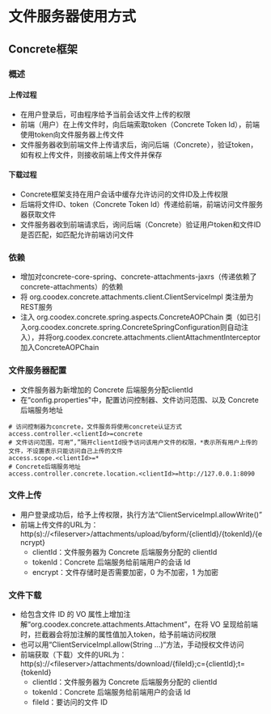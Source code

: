 # 文件服务器使用方式

## Concrete框架

### 概述

#### 上传过程

- 在用户登录后，可由程序给予当前会话文件上传的权限
- 前端（用户）在上传文件时，向后端索取token（Concrete Token Id），前端使用token向文件服务器上传文件
- 文件服务器收到前端文件上传请求后，询问后端（Concrete），验证token，如有权上传文件，则接收前端上传文件并保存

#### 下载过程

- Concrete框架支持在用户会话中缓存允许访问的文件ID及上传权限
- 后端将文件ID、token（Concrete Token Id）传递给前端，前端访问文件服务器获取文件
- 文件服务器收到前端请求后，询问后端（Concrete）验证用户token和文件ID是否匹配，如匹配允许前端访问文件

### 依赖

- 增加对concrete-core-spring、concrete-attachments-jaxrs（传递依赖了concrete-attachments）的依赖
- 将 org.coodex.concrete.attachments.client.ClientServiceImpl 类注册为REST服务
- 注入 org.coodex.concrete.spring.aspects.ConcreteAOPChain 类（如已引入org.coodex.concrete.spring.ConcreteSpringConfiguration则自动注入），并将org.coodex.concrete.attachments.clientAttachmentInterceptor加入ConcreteAOPChain

### 文件服务器配置

- 文件服务器为新增加的 Concrete 后端服务分配clientId
- 在“config.properties"中，配置访问控制器、文件访问范围、以及 Concrete 后端服务地址

```properties
# 访问控制器为concrete，文件服务将使用concrete认证方式
access.controller.<clientId>=concrete
# 文件访问范围，可用“,”隔开clientId授予访问该用户文件的权限，*表示所有用户上传的文件，不设置表示只能访问自己上传的文件
access.scope.<clientId>=*
# Concrete后端服务地址
access.controller.concrete.location.<clientId>=http://127.0.0.1:8090
```

### 文件上传

- 用户登录成功后，给予上传权限，执行方法“ClientServiceImpl.allowWrite()”
- 前端上传文件的URL为：http(s)://\<fileserver\>/attachments/upload/byform/{clientId}/{tokenId}/{encrypt}
  - clientId：文件服务器为 Concrete 后端服务分配的 clientId
  - tokenId：Concrete 后端服务给前端用户的会话 Id
  - encrypt：文件存储时是否需要加密，0 为不加密，1 为加密

### 文件下载

- 给包含文件 ID 的 VO 属性上增加注解“org.coodex.concrete.attachments.Attachment”，在将 VO 呈现给前端时，拦截器会将加注解的属性值加入token，给予前端访问权限
- 也可以用“ClientServiceImpl.allow(String ...)“方法，手动授权文件访问
- 前端获取（下载）文件的URL为：http(s)://\<fileserver\>/attachments/download/{fileId};c={clientId};t={tokenId}
  - clientId：文件服务器为 Concrete 后端服务分配的 clientId
  - tokenId：Concrete 后端服务给前端用户的会话 Id
  - fileId：要访问的文件 ID
